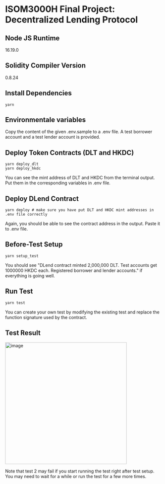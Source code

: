 # ISOM3000H Final Project: Decentralized Lending Protocol

## Node JS Runtime
16.19.0

## Solidity Compiler Version
0.8.24

## Install Dependencies
```shell
yarn
```

## Environmentale variables
Copy the content of the given .env.sample to a .env file. A test borrower account and a test lender account is provided.

## Deploy Token Contracts (DLT and HKDC)
```shell
yarn deploy_dlt
yarn deploy_hkdc
```
You can see the mint address of DLT and HKDC from the terminal output. Put them in the corresponding variables in .env file.

## Deploy DLend Contract
```shell
yarn deploy # make sure you have put DLT and HKDC mint addresses in .env file correctly
```
Again, you should be able to see the contract address in the output. Paste it to .env file.

## Before-Test Setup
```shell
yarn setup_test
```
You should see "DLend contract minted 2,000,000 DLT. Test accounts get 1000000 HKDC each. Registered borrower and lender accounts." if everything is going well.

## Run Test
```shell
yarn test
```
You can create your own test by modifying the existing test and replace the function signature used by the contract.

## Test Result
<img width="392" alt="image" src="https://github.com/Josh-Kwong-HKUST/DLend/assets/125365120/b3b845e6-e5dd-40aa-9d1a-d47584bcc735">

Note that test 2 may fail if you start running the test right after test setup. You may need to wait for a while or run the test for a few more times.
